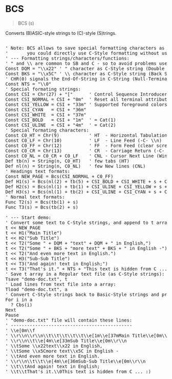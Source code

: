 # BCS

> BCS (s)

Converts (B)ASIC-style strings to (C)-style (S)trings.

<pre>

' Note: BCS allows to save special formatting characters as a regular text (or
'       you could directly use C-Style formatting without using BCS at all).
' --- Formatting strings/characters/functions:
' " and \\ are common to SB and C - so to avoid problems use C-Style directly:
Const DQM = "\\x22" ' " character as C-Style string (Double Quotation Mark)
Const BKS = "\\x5C" ' \\ character as C-Style string (Back Slash)
' CHR(0) signals the End-Of-String in C-String (Null-Terminated-String):
Const NTS = "\\0"   
' Special formating strings:
Const CSI = Chr(27) + "["      ' Control Sequence Introducer
Const CSI_NORMAL = CSI + "0m"  ' Reset all terminal attributes
Const CSI_YELLOW = CSI + "33m" ' Supported foreground colors (30m-37m)
Const CSI_CYAN   = CSI + "36m"
Const CSI_WHITE  = CSI + "37m"
Const CSI_BOLD   = CSI + "1m"  ' = Cat(1)
Const CSI_ULINE  = CSI + "4m"  ' = Cat(2)
' Special formating characters:
Const C0_HT = Chr(9)           ' HT  - Horizontal Tabulation (tab) (-C- \\t)
Const C0_LF = Chr(10)          ' LF  - Line Feed (-C- \\n)
Const C0_FF = Chr(12)          ' FF  - Form Feed (clear screen) (-C- \\f)
Const C0_CR = Chr(13)          ' CR  - Carriage Return (-C- \\r)
Const C0_NL = C0_CR + C0_LF    ' CNL - Cursor Next Line (Windows style for \\n)
Def tb(n) = String(n, C0_HT)   ' few tabs (HT)
Def nl(n) = String(n, C0_NL)   ' few New lines (CNL)
' Headings text formats:
Const NEW_PAGE = Bcs(CSI_NORMAL + C0_FF)
Def H1(s) = Bcs(nl(2) + tb(5) + CSI_BOLD + CSI_WHITE + s + CSI_NORMAL + nl(1))
Def H2(s) = Bcs(nl(1) + tb(1) + CSI_ULINE + CSI_YELLOW + s + CSI_NORMAL + nl(1))
Def H3(s) = Bcs(nl(1) + tb(2) + CSI_ULINE + CSI_CYAN + s + CSI_NORMAL + nl(1))
' Normal text formats:
Func T2(s) = Bcs(tb(1) + s)
Func T3(s) = Bcs(tb(2) + s)

' --- Start demo:
' Convert some text to C-Style strings, and append to t array:
t << NEW_PAGE
t << H1("Main Title")
t << H2("Sub Title")
t << T2("Some " + DQM + "text" + DQM + " in English,")
t << T2("Some " + BKS + "more text" + BKS + " in English -")
t << T2("And even more text in English.")
t << H3("Sub-Sub Title")
t << T3("And again! text in English;")
t << T3("That's it." + NTS + "This text is hidden from C ... :)")
' Save t array in a Regular text file (as C-Style strings):
Tsave "demo-doc.txt", t
' Load lines from text file into a array:
Tload "demo-doc.txt", a 
' Convert C-Style strings back to Basic-Style strings and print them:
For i in a
  ? Cbs(i)
Next
Pause
' "demo-doc.txt" file will contain these lines:
' ---------------------------------------------
' \\e[0m\\f
' \\r\\n\\r\\n\\t\\t\\t\\t\\t\\e[1m\\e[37mMain Title\\e[0m\\r\\n
' \\r\\n\\t\\e[4m\\e[33mSub Title\\e[0m\\r\\n
' \\tSome \\x22text\\x22 in English,
' \\tSome \\x5Cmore text\\x5C in English -
' \\tAnd even more text in English.
' \\r\\n\\t\\t\\e[4m\\e[36mSub-Sub Title\\e[0m\\r\\n
' \\t\\tAnd again! text in English;
' \\t\\tThat's it.\\0This text is hidden from C ... :)

</pre>

